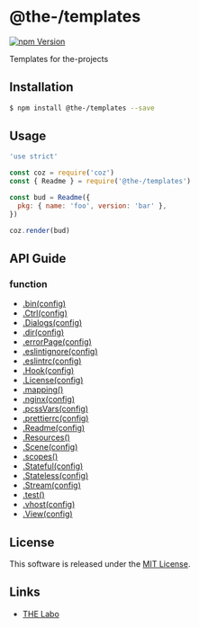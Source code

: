 @the-/templates
==========

<!---
This file is generated by the-tmpl. Do not update manually.
--->

<!-- Badge Start -->
<a name="badges"></a>

[![npm Version][bd_npm_shield_url]][bd_npm_url]

[bd_repo_url]: https://github.com/the-labo/the
[bd_travis_url]: http://travis-ci.org/the-labo/the
[bd_travis_shield_url]: http://img.shields.io/travis/the-labo/the.svg?style=flat
[bd_travis_com_url]: http://travis-ci.com/the-labo/the
[bd_travis_com_shield_url]: https://api.travis-ci.com/the-labo/the.svg?token=
[bd_license_url]: https://github.com/the-labo/the/blob/master/LICENSE
[bd_npm_url]: http://www.npmjs.org/package/@the-/templates
[bd_npm_shield_url]: http://img.shields.io/npm/v/@the-/templates.svg?style=flat
[bd_standard_url]: http://standardjs.com/
[bd_standard_shield_url]: https://img.shields.io/badge/code%20style-standard-brightgreen.svg

<!-- Badge End -->


<!-- Description Start -->
<a name="description"></a>

Templates for the-projects

<!-- Description End -->


<!-- Overview Start -->
<a name="overview"></a>



<!-- Overview End -->


<!-- Sections Start -->
<a name="sections"></a>

<!-- Section from "doc/readme/01.Installation.md.hbs" Start -->

<a name="section-doc-readme-01-installation-md"></a>

Installation
-----

```bash
$ npm install @the-/templates --save
```


<!-- Section from "doc/readme/01.Installation.md.hbs" End -->

<!-- Section from "doc/readme/02.Usage.md.hbs" Start -->

<a name="section-doc-readme-02-usage-md"></a>

Usage
---------

```javascript
'use strict'

const coz = require('coz')
const { Readme } = require('@the-/templates')

const bud = Readme({
  pkg: { name: 'foo', version: 'bar' },
})

coz.render(bud)

```


<!-- Section from "doc/readme/02.Usage.md.hbs" End -->


<!-- Sections Start -->

<a name="api"></a>

## API Guide

### function
- [.bin(config)](./doc/api/api.md#module_@the-/templates.bin)
- [.Ctrl(config)](./doc/api/api.md#module_@the-/templates.Ctrl)
- [.Dialogs(config)](./doc/api/api.md#module_@the-/templates.Dialogs)
- [.dir(config)](./doc/api/api.md#module_@the-/templates.dir)
- [.errorPage(config)](./doc/api/api.md#module_@the-/templates.errorPage)
- [.eslintignore(config)](./doc/api/api.md#module_@the-/templates.eslintignore)
- [.eslintrc(config)](./doc/api/api.md#module_@the-/templates.eslintrc)
- [.Hook(config)](./doc/api/api.md#module_@the-/templates.Hook)
- [.License(config)](./doc/api/api.md#module_@the-/templates.License)
- [.mapping()](./doc/api/api.md#module_@the-/templates.mapping)
- [.nginx(config)](./doc/api/api.md#module_@the-/templates.nginx)
- [.pcssVars(config)](./doc/api/api.md#module_@the-/templates.pcssVars)
- [.prettierrc(config)](./doc/api/api.md#module_@the-/templates.prettierrc)
- [.Readme(config)](./doc/api/api.md#module_@the-/templates.Readme)
- [.Resources()](./doc/api/api.md#module_@the-/templates.Resources)
- [.Scene(config)](./doc/api/api.md#module_@the-/templates.Scene)
- [.scopes()](./doc/api/api.md#module_@the-/templates.scopes)
- [.Stateful(config)](./doc/api/api.md#module_@the-/templates.Stateful)
- [.Stateless(config)](./doc/api/api.md#module_@the-/templates.Stateless)
- [.Stream(config)](./doc/api/api.md#module_@the-/templates.Stream)
- [.test()](./doc/api/api.md#module_@the-/templates.test)
- [.vhost(config)](./doc/api/api.md#module_@the-/templates.vhost)
- [.View(config)](./doc/api/api.md#module_@the-/templates.View)

<!-- LICENSE Start -->
<a name="license"></a>

License
-------
This software is released under the [MIT License](https://github.com/the-labo/the/blob/master/LICENSE).

<!-- LICENSE End -->


<!-- Links Start -->
<a name="links"></a>

Links
------

+ [THE Labo][the_labo_url]

[the_labo_url]: https://github.com/the-labo

<!-- Links End -->
